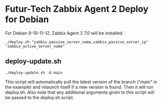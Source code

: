 # Futur-Tech Zabbix Agent 2 Deploy for Debian

For Debian 9-10-11-12, Zabbix Agent 2 7.0 will be installed.

    ./deploy.sh "zabbix_passive_server_name,zabbix_passive_server_ip" "zabbix_active_server_name"
  
## deploy-update.sh
  
    ./deploy-update.sh -b main
    
This script will automatically pull the latest version of the branch ("main" in the example) and relaunch itself if a new version is found. Then it will run deploy.sh. Also note that any additional arguments given to this script will be passed to the deploy.sh script.

